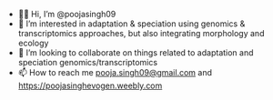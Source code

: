 - 👋🏾 Hi, I’m @poojasingh09
- 👀 I’m interested in adaptation & speciation using genomics & transcriptomics approaches, but also integrating morphology and ecology
- 💞️ I’m looking to collaborate on things related to adaptation and speciation genomics/transcriptomics
- 📫 How to reach me pooja.singh09@gmail.com and https://poojasinghevogen.weebly.com

<!---
poojasingh09/poojasingh09 is a ✨ special ✨ repository because its `README.md` (this file) appears on your GitHub profile.
You can click the Preview link to take a look at your changes.
--->
